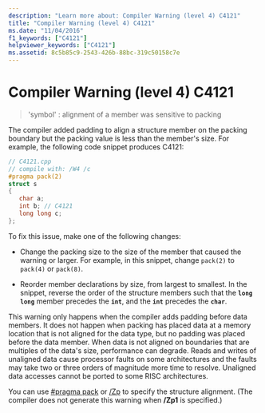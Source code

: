 ```yaml
---
description: "Learn more about: Compiler Warning (level 4) C4121"
title: "Compiler Warning (level 4) C4121"
ms.date: "11/04/2016"
f1_keywords: ["C4121"]
helpviewer_keywords: ["C4121"]
ms.assetid: 8c5b85c9-2543-426b-88bc-319c50158c7e
---
```

# Compiler Warning (level 4) C4121

> 'symbol' : alignment of a member was sensitive to packing

The compiler added padding to align a structure member on the packing boundary but the packing value is less than the member's size. For example, the following code snippet produces C4121:

```cpp
// C4121.cpp
// compile with: /W4 /c
#pragma pack(2)
struct s
{
   char a;
   int b; // C4121
   long long c;
};
```

To fix this issue, make one of the following changes:

- Change the packing size to the size of the member that caused the warning or larger. For example, in this snippet, change `pack(2)` to `pack(4)` or `pack(8)`.

- Reorder member declarations by size, from largest to smallest. In the snippet, reverse the order of the structure members such that the **`long long`** member precedes the **`int`**, and the **`int`** precedes the **`char`**.

This warning only happens when the compiler adds padding before data members. It does not happen when packing has placed data at a memory location that is not aligned for the data type, but no padding was placed before the data member. When data is not aligned on boundaries that are multiples of the data's size, performance can degrade. Reads and writes of unaligned data cause processor faults on some architectures and the faults may take two or three orders of magnitude more time to resolve. Unaligned data accesses cannot be ported to some RISC architectures.

You can use [#pragma pack](../../preprocessor/pack.md) or [/Zp](../../build/reference/zp-struct-member-alignment.md) to specify the structure alignment. (The compiler does not generate this warning when **/Zp1** is specified.)
